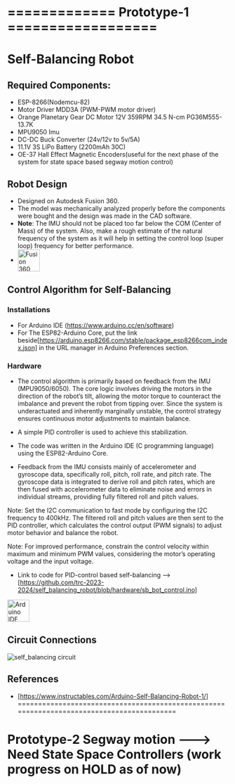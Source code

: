 # ============= Prototype-1 ================== 
# Self-Balancing Robot 
## Required Components:
- ESP-8266(Nodemcu-82)
- Motor Driver MDD3A (PWM-PWM motor driver)
- Orange Planetary Gear DC Motor 12V 359RPM 34.5 N-cm PG36M555-13.7K
- MPU9050 Imu
- DC-DC Buck Converter (24v/12v to 5v/5A)
- 11.1V 3S LiPo Battery (2200mAh 30C)
- OE-37 Hall Effect Magnetic Encoders(useful for the next phase of the system for state space based segway motion control)

## Robot Design
- Designed on Autodesk Fusion 360.
- The model was mechanically analyzed properly before the components were bought and the design was made in the CAD software.
- **Note**: The IMU should not be placed too far below the COM (Center of Mass) of the system. Also, make a rough estimate of the natural frequency of the system as it will help in setting the control loop (super loop) frequency for better performance.
- <img src="https://fullycrack.org/wp-content/uploads/2023/03/unnamed.png" alt="Fusion 360 Icon" width="50" height="50" style="vertical-align:middle;"> 

## Control Algorithm for Self-Balancing
### Installations
- For Arduino IDE (https://www.arduino.cc/en/software)
- For The ESP82-Arduino Core, put the link beside[https://arduino.esp8266.com/stable/package_esp8266com_index.json] in the URL manager in Arduino Preferences section.
### Hardware
- The control algorithm is primarily based on feedback from the IMU (MPU9050/6050). The core logic involves driving the motors in the direction of the robot’s tilt, allowing the motor torque to counteract the imbalance and prevent the robot from tipping over. Since the system is underactuated and inherently marginally unstable, the control strategy ensures continuous motor adjustments to maintain balance.

- A simple PID controller is used to achieve this stabilization.
- The code was written in the Arduino IDE (C programming language) using the ESP82-Arduino Core.
- Feedback from the IMU consists mainly of accelerometer and gyroscope data, specifically roll, pitch, roll rate, and pitch rate. The gyroscope data is integrated to derive roll and pitch rates, which are then fused with accelerometer data to eliminate noise and errors in individual streams, providing fully filtered roll and pitch values.

Note: Set the I2C communication to fast mode by configuring the I2C frequency to 400kHz.
The filtered roll and pitch values are then sent to the PID controller, which calculates the control output (PWM signals) to adjust motor behavior and balance the robot.

Note: For improved performance, constrain the control velocity within maximum and minimum PWM values, considering the motor’s operating voltage and the input voltage.

- Link to code for PID-control based self-balancing --> [https://github.com/trc-2023-2024/self_balancing_robot/blob/hardware/sb_bot_control.ino]
<img src="https://static-00.iconduck.com/assets.00/arduino-ide-icon-2048x2025-x4ims8sb.png" alt="Arduino IDE Icon" width="50" height="50" style="vertical-align:middle;">

## Circuit Connections
![self_balancing circuit](https://github.com/trc-2023-2024/self_balancing_robot/assets/97225407/47423409-0cb3-4e24-9442-a9674bf0c0a8)


## References
- [https://www.instructables.com/Arduino-Self-Balancing-Robot-1/]
 ==========================================================================================
# Prototype-2 Segway motion ---> Need State Space Controllers (work progress on HOLD as of now)
